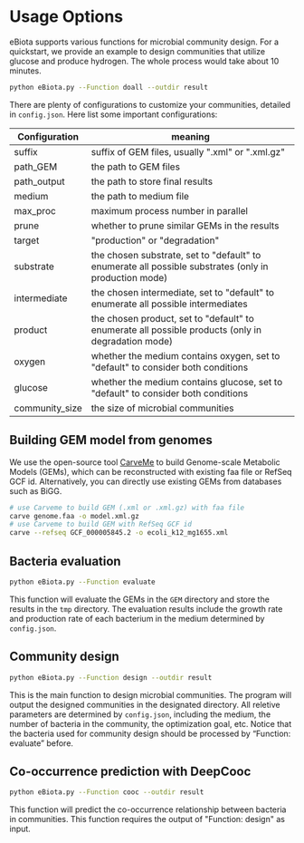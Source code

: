 Usage Options
================

eBiota supports various functions for microbial community design. For a quickstart, we provide an example to design communities that utilize glucose and produce hydrogen. The whole process would take about 10 minutes.

```bash
python eBiota.py --Function doall --outdir result
```

There are plenty of configurations to customize your communities, detailed in `config.json`. Here list some important configurations:

| Configuration  | meaning                                                      |
| -------------- | ------------------------------------------------------------ |
| suffix         | suffix of GEM files, usually ".xml" or ".xml.gz"             |
| path_GEM       | the path to GEM files                                        |
| path_output    | the path to store final results                              |
| medium         | the path to medium file                                      |
| max_proc       | maximum process number in parallel                           |
| prune          | whether to prune similar GEMs in the results                 |
| target         | "production" or "degradation"                                |
| substrate      | the chosen substrate, set to "default" to enumerate all possible substrates (only in production mode) |
| intermediate   | the chosen intermediate, set to "default" to enumerate all possible intermediates |
| product        | the chosen product, set to "default" to enumerate all possible products (only in degradation mode) |
| oxygen         | whether the medium contains oxygen, set to "default" to consider both conditions |
| glucose        | whether the medium contains glucose, set to "default" to consider both conditions |
| community_size | the size of microbial communities                            |


Building GEM model from genomes
------------------

We use the open-source tool [CarveMe](https://carveme.readthedocs.io/) to build Genome-scale Metabolic Models (GEMs), which can be reconstructed with existing faa file or RefSeq GCF id. Alternatively, you can directly use existing GEMs from databases such as BiGG.

```bash
# use Carveme to build GEM (.xml or .xml.gz) with faa file
carve genome.faa -o model.xml.gz
# use Carveme to build GEM with RefSeq GCF id
carve --refseq GCF_000005845.2 -o ecoli_k12_mg1655.xml
```

Bacteria evaluation
-------------------

```bash
python eBiota.py --Function evaluate
```
This function will evaluate the GEMs in the `GEM` directory and store the results in the `tmp` directory. The evaluation results include the growth rate and production rate of each bacterium in the medium determined by `config.json`.


Community design
----------------

```bash
python eBiota.py --Function design --outdir result
```
This is the main function to design microbial communities. The program will output the designed communities in the designated directory. All reletive parameters are determined by `config.json`, including the medium, the number of bacteria in the community, the optimization goal, etc.
Notice that the bacteria used for community design should be processed by “Function: evaluate” before. 

Co-occurrence prediction with DeepCooc
--------------------------------------

   ```bash 
   python eBiota.py --Function cooc --outdir result
   ```
This function will predict the co-occurrence relationship between bacteria in communities. This function requires the output of "Function: design" as input.